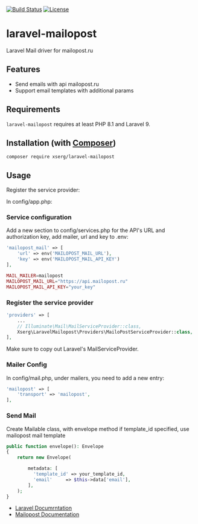 [![Build Status](https://img.shields.io/github/actions/workflow/status/zircote/swagger-php/build.yml?branch=master)](https://github.com/xserg/laravel-mailopost/actions?query=workflow:build)
[![License](https://img.shields.io/badge/license-Apache2.0-blue.svg)](LICENSE)

# laravel-mailopost

Laravel Mail driver for mailopost.ru

## Features

- Send emails with api mailopost.ru
- Support email templates with additional params

## Requirements

`laravel-mailopost` requires at least  PHP 8.1 and Laravel 9.

## Installation (with [Composer](https://getcomposer.org))

```shell
composer require xserg/laravel-mailopost
```

## Usage

Register the service provider:

In config/app.php:

### Service configuration


Add a new section to config/services.php for the API's URL and authorization key,
add mailer, url and key to .env:

```php
'mailopost_mail' => [
    'url' => env('MAILOPOST_MAIL_URL'),
    'key' => env('MAILOPOST_MAIL_API_KEY')
],

MAIL_MAILER=mailopost
MAILOPOST_MAIL_URL="https://api.mailopost.ru"
MAILOPOST_MAIL_API_KEY="your_key"
```

### Register the service provider

```php
'providers' => [
    ...
    // Illuminate\Mail\MailServiceProvider::class,
    Xserg\LaravelMailopost\Providers\MailoPostServiceProvider::class,
],
```
Make sure to copy out Laravel's MailServiceProvider.

### Mailer Config

In config/mail.php, under mailers, you need to add a new entry:
```php
'mailopost' => [
    'transport' => 'mailopost',
],
```

### Send Mail

Create Mailable class, with envelope method
if template_id specified, use mailopost mail template

```php
public function envelope(): Envelope
{
    return new Envelope(

        metadata: [
          'template_id' => your_template_id,
          'email'     => $this->data['email'],
        ],
    );
}
```

- [Laravel Documrntation](https://laravel.com/docs/10.x/mail#sending-mail)
- [Mailopost Documentation](https://mailopost.ru/api.html)
